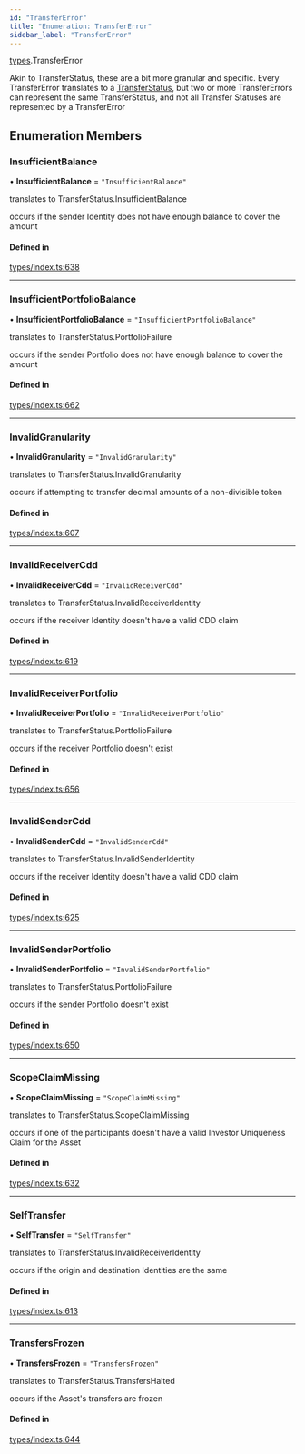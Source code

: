 ```yaml
---
id: "TransferError"
title: "Enumeration: TransferError"
sidebar_label: "TransferError"
---
```


[types](../../../modules/Types/Types.md).TransferError

Akin to TransferStatus, these are a bit more granular and specific. Every TransferError translates to
  a [TransferStatus](../TransferStatus/TransferStatus.md), but two or more TransferErrors can represent the same TransferStatus, and
  not all Transfer Statuses are represented by a TransferError

## Enumeration Members

### InsufficientBalance

• **InsufficientBalance** = ``"InsufficientBalance"``

translates to TransferStatus.InsufficientBalance

occurs if the sender Identity does not have enough balance to cover the amount

#### Defined in

[types/index.ts:638](https://github.com/PolymeshAssociation/polymesh-sdk/blob/2d3ac2aea/src/types/index.ts#L638)

___

### InsufficientPortfolioBalance

• **InsufficientPortfolioBalance** = ``"InsufficientPortfolioBalance"``

translates to TransferStatus.PortfolioFailure

occurs if the sender Portfolio does not have enough balance to cover the amount

#### Defined in

[types/index.ts:662](https://github.com/PolymeshAssociation/polymesh-sdk/blob/2d3ac2aea/src/types/index.ts#L662)

___

### InvalidGranularity

• **InvalidGranularity** = ``"InvalidGranularity"``

translates to TransferStatus.InvalidGranularity

occurs if attempting to transfer decimal amounts of a non-divisible token

#### Defined in

[types/index.ts:607](https://github.com/PolymeshAssociation/polymesh-sdk/blob/2d3ac2aea/src/types/index.ts#L607)

___

### InvalidReceiverCdd

• **InvalidReceiverCdd** = ``"InvalidReceiverCdd"``

translates to TransferStatus.InvalidReceiverIdentity

occurs if the receiver Identity doesn't have a valid CDD claim

#### Defined in

[types/index.ts:619](https://github.com/PolymeshAssociation/polymesh-sdk/blob/2d3ac2aea/src/types/index.ts#L619)

___

### InvalidReceiverPortfolio

• **InvalidReceiverPortfolio** = ``"InvalidReceiverPortfolio"``

translates to TransferStatus.PortfolioFailure

occurs if the receiver Portfolio doesn't exist

#### Defined in

[types/index.ts:656](https://github.com/PolymeshAssociation/polymesh-sdk/blob/2d3ac2aea/src/types/index.ts#L656)

___

### InvalidSenderCdd

• **InvalidSenderCdd** = ``"InvalidSenderCdd"``

translates to TransferStatus.InvalidSenderIdentity

occurs if the receiver Identity doesn't have a valid CDD claim

#### Defined in

[types/index.ts:625](https://github.com/PolymeshAssociation/polymesh-sdk/blob/2d3ac2aea/src/types/index.ts#L625)

___

### InvalidSenderPortfolio

• **InvalidSenderPortfolio** = ``"InvalidSenderPortfolio"``

translates to TransferStatus.PortfolioFailure

occurs if the sender Portfolio doesn't exist

#### Defined in

[types/index.ts:650](https://github.com/PolymeshAssociation/polymesh-sdk/blob/2d3ac2aea/src/types/index.ts#L650)

___

### ScopeClaimMissing

• **ScopeClaimMissing** = ``"ScopeClaimMissing"``

translates to TransferStatus.ScopeClaimMissing

occurs if one of the participants doesn't have a valid Investor Uniqueness Claim for
  the Asset

#### Defined in

[types/index.ts:632](https://github.com/PolymeshAssociation/polymesh-sdk/blob/2d3ac2aea/src/types/index.ts#L632)

___

### SelfTransfer

• **SelfTransfer** = ``"SelfTransfer"``

translates to TransferStatus.InvalidReceiverIdentity

occurs if the origin and destination Identities are the same

#### Defined in

[types/index.ts:613](https://github.com/PolymeshAssociation/polymesh-sdk/blob/2d3ac2aea/src/types/index.ts#L613)

___

### TransfersFrozen

• **TransfersFrozen** = ``"TransfersFrozen"``

translates to TransferStatus.TransfersHalted

occurs if the Asset's transfers are frozen

#### Defined in

[types/index.ts:644](https://github.com/PolymeshAssociation/polymesh-sdk/blob/2d3ac2aea/src/types/index.ts#L644)
